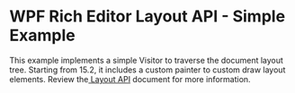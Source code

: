 # WPF Rich Editor Layout API - Simple Example


This example implements a simple Visitor to traverse the document layout tree. Starting from 15.2, it includes a custom painter to custom draw layout elements. Review the<a href="https://documentation.devexpress.com/WPF/114152/Controls-and-Libraries/Rich-Text-Editor/Page-Layout/Layout-API"> Layout API</a> document for more information.

<br/>



